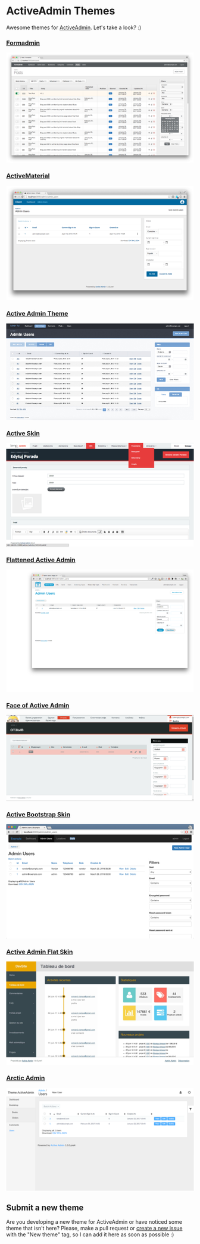 # ActiveAdmin Themes
Awesome themes for [ActiveAdmin](www.activeadmin.info). Let's take a look? :)

### [Formadmin](https://github.com/formaweb/formadmin)
[![Modern and responsive theme for Active Admin used by Formaweb.](img/formadmin.png)](https://github.com/formaweb/formadmin)

### [ActiveMaterial](https://github.com/vigetlabs/active_material)
[![Beautiful themes for Rails ActiveAdmin: ActiveMaterial, based on Google's Material design](img/active_material.png)](https://github.com/vigetlabs/active_material)

### [Active Admin Theme](https://github.com/activeadmin-plugins/active_admin_theme)
[![Beautiful themes for Rails ActiveAdmin: Active Admin Theme](img/active_admin_theme.png)](https://github.com/activeadmin-plugins/active_admin_theme)

### [Active Skin](https://github.com/rstgroup/active_skin)
[![Beautiful themes for Rails ActiveAdmin: Active Skin](img/active_skin.png)](https://github.com/rstgroup/active_skin)

### [Flattened Active Admin](https://github.com/Papercloud/flattened_active_admin)
[![Beautiful themes for Rails ActiveAdmin: Flattened Active Admin](img/flattened_active_admin.png)](https://github.com/Papercloud/flattened_active_admin)

### [Face of Active Admin](https://github.com/kvokka/face_of_active_admin)
[![Beautiful themes for Rails ActiveAdmin: Face of Active Admin](img/face_of_active_admin.png)](https://github.com/kvokka/face_of_active_admin)

### [Active Bootstrap Skin](https://github.com/vinhnglx/active_bootstrap_skin)
[![Beautiful themes for Rails ActiveAdmin: Active Bootstrap Skin](img/active_bootstrap_skin.png)](https://github.com/vinhnglx/active_bootstrap_skin)

### [Active Admin Flat Skin](https://github.com/ayann/active_admin_flat_skin)
[![Beautiful themes for Rails ActiveAdmin: Active Admin Flat Skin](img/active_admin_flat_skin.jpg)](https://github.com/ayann/active_admin_flat_skin)

### [Arctic Admin](https://github.com/cle61/arctic_admin)
[![Beautiful themes for Rails ActiveAdmin: Arctic Admin](img/arctic_admin.png)](https://github.com/cle61/arctic_admin)

## Submit a new theme
Are you developing a new theme for ActiveAdmin or have noticed some theme that isn't here? Please, make a pull request or [create a new issue](https://github.com/paladini/activeadmin-themes/issues/new) with the "New theme" tag, so I can add it here as soon as possible :)
